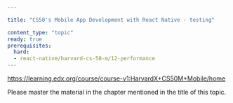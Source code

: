 ```yaml
---

title: "CS50's Mobile App Development with React Native - testing"

content_type: "topic"
ready: true
prerequisites:
  hard:
  - react-native/harvard-cs-50-m/12-performance
---
```


https://learning.edx.org/course/course-v1:HarvardX+CS50M+Mobile/home


Please master the material in the chapter mentioned in the title of this topic.
